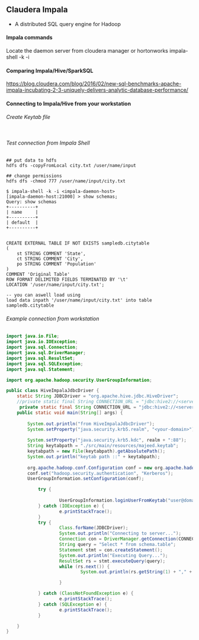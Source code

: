 ## Claudera Impala
- A distributed SQL query engine for Hadoop

#### Impala commands 
Locate the daemon server from cloudera manager or hortonworks 
impala-shell -k -i <impala-daemon-server-name>


#### Comparing Impala/Hive/SparkSQL
https://blog.cloudera.com/blog/2016/02/new-sql-benchmarks-apache-impala-incubating-2-3-uniquely-delivers-analytic-database-performance/

#### Connecting to Impala/Hive from your workstation
###### Create Keytab file
```shell

```
###### Test connection from Impala Shell
```shell
## put data to hdfs
hdfs dfs -copyFromLocal city.txt /user/name/input

## change permissions
hdfs dfs -chmod 777 /user/name/input/city.txt

$ impala-shell -k -i <impala-daemon-host>
[impala-daemon-host:21000] > show schemas;
Query: show schemas
+----------+
| name     |
+----------+
| default  |
+----------+


CREATE EXTERNAL TABLE IF NOT EXISTS sampledb.citytable
(
    st STRING COMMENT 'State', 
    ct STRING COMMENT 'City', 
    po STRING COMMENT 'Population'
) 
COMMENT 'Original Table' 
ROW FORMAT DELIMITED FIELDS TERMINATED BY '\t' 
LOCATION '/user/name/input/city.txt';

-- you can aswell load using
load data inpath '/user/name/input/city.txt' into table sampledb.citytable

```

###### Example connection from workstation
```java
import java.io.File;
import java.io.IOException;
import java.sql.Connection;
import java.sql.DriverManager;
import java.sql.ResultSet;
import java.sql.SQLException;
import java.sql.Statement;

import org.apache.hadoop.security.UserGroupInformation;

public class HiveImpalaJdbcDriver {
	static String JDBCDriver = "org.apache.hive.jdbc.HiveDriver";
    //private static final String CONNECTION_URL = "jdbc:hive2://<server>:10000/default;principal=hive/<server>@domain";
	 private static final String CONNECTION_URL = "jdbc:hive2://<server>:21050/default;principal=impala/<server>@domain";    
    public static void main(String[] args) {
       
        System.out.println("from HiveImpalaJdbcDriver");
    	System.setProperty("java.security.krb5.realm", "<your-domain>");
    		   
        System.setProperty("java.security.krb5.kdc", realm + ":88");   //KDC-Port 88        
        String keytabpath = "./src/main/resources/majeed.keytab";
        keytabpath = new File(keytabpath).getAbsolutePath();
    	System.out.println("keytab path ::" + keytabpath);
    		
        org.apache.hadoop.conf.Configuration conf = new org.apache.hadoop.conf.Configuration();
        conf.set("hadoop.security.authentication", "Kerberos");
        UserGroupInformation.setConfiguration(conf);

            try {
            	
                    UserGroupInformation.loginUserFromKeytab("user@domain", keytabpath);
            } catch (IOException e) {
                    e.printStackTrace();
            }
            try {
                    Class.forName(JDBCDriver);
                    System.out.println("Connecting to server...");
                    Connection con = DriverManager.getConnection(CONNECTION_URL);
                    String query = "Select * from schema.table";
                    Statement stmt = con.createStatement();
                    System.out.println("Executing Query...");
                    ResultSet rs = stmt.executeQuery(query);
                    while (rs.next()) {
                            System.out.println(rs.getString(1) + "," + rs.getString(2));

                    }

            } catch (ClassNotFoundException e) {
                    e.printStackTrace();
            } catch (SQLException e) {
                    e.printStackTrace();
            }

    }
}


```
